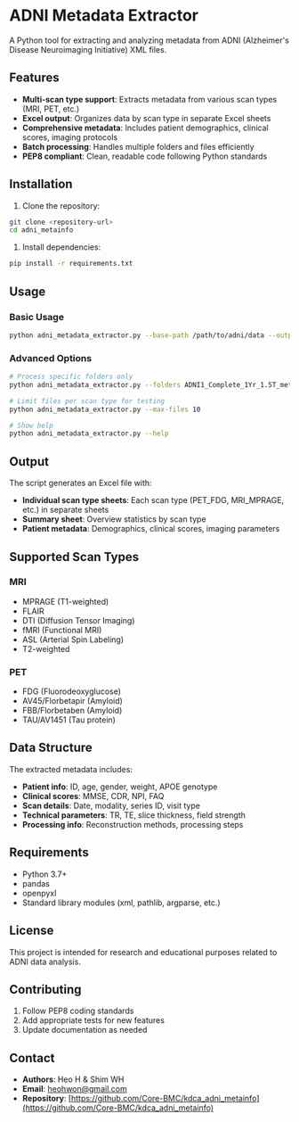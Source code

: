 # ADNI Metadata Extractor

A Python tool for extracting and analyzing metadata from ADNI (Alzheimer's Disease Neuroimaging Initiative) XML files.

## Features

- **Multi-scan type support**: Extracts metadata from various scan types (MRI, PET, etc.)
- **Excel output**: Organizes data by scan type in separate Excel sheets
- **Comprehensive metadata**: Includes patient demographics, clinical scores, imaging protocols
- **Batch processing**: Handles multiple folders and files efficiently
- **PEP8 compliant**: Clean, readable code following Python standards

## Installation

1. Clone the repository:

```bash
git clone <repository-url>
cd adni_metainfo
```

1. Install dependencies:

```bash
pip install -r requirements.txt
```

## Usage

### Basic Usage

```bash
python adni_metadata_extractor.py --base-path /path/to/adni/data --output results.xlsx
```

### Advanced Options

```bash
# Process specific folders only
python adni_metadata_extractor.py --folders ADNI1_Complete_1Yr_1.5T_metadata ADNI_PET_metadata

# Limit files per scan type for testing
python adni_metadata_extractor.py --max-files 10

# Show help
python adni_metadata_extractor.py --help
```

## Output

The script generates an Excel file with:

- **Individual scan type sheets**: Each scan type (PET_FDG, MRI_MPRAGE, etc.) in separate sheets
- **Summary sheet**: Overview statistics by scan type
- **Patient metadata**: Demographics, clinical scores, imaging parameters

## Supported Scan Types

### MRI

- MPRAGE (T1-weighted)
- FLAIR
- DTI (Diffusion Tensor Imaging)
- fMRI (Functional MRI)
- ASL (Arterial Spin Labeling)
- T2-weighted

### PET

- FDG (Fluorodeoxyglucose)
- AV45/Florbetapir (Amyloid)
- FBB/Florbetaben (Amyloid)
- TAU/AV1451 (Tau protein)

## Data Structure

The extracted metadata includes:

- **Patient info**: ID, age, gender, weight, APOE genotype
- **Clinical scores**: MMSE, CDR, NPI, FAQ
- **Scan details**: Date, modality, series ID, visit type
- **Technical parameters**: TR, TE, slice thickness, field strength
- **Processing info**: Reconstruction methods, processing steps

## Requirements

- Python 3.7+
- pandas
- openpyxl
- Standard library modules (xml, pathlib, argparse, etc.)

## License

This project is intended for research and educational purposes related to ADNI data analysis.

## Contributing

1. Follow PEP8 coding standards
2. Add appropriate tests for new features
3. Update documentation as needed

## Contact

- **Authors**: Heo H & Shim WH
- **Email**: heohwon@gmail.com
- **Repository**: [https://github.com/Core-BMC/kdca_adni_metainfo](https://github.com/Core-BMC/kdca_adni_metainfo)
